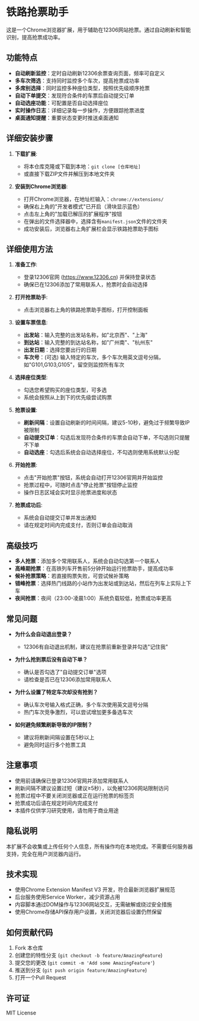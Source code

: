 # 铁路抢票助手

这是一个Chrome浏览器扩展，用于辅助在12306网站抢票。通过自动刷新和智能识别，提高抢票成功率。

## 功能特点

- **自动刷新监控**：定时自动刷新12306余票查询页面，频率可自定义
- **多车次筛选**：支持同时监控多个车次，提高抢票成功率
- **多席别选择**：同时监控多种座位类型，按照优先级顺序抢票
- **自动下单提交**：发现符合条件的车票后自动提交订单
- **自动选座功能**：可配置是否自动选择座位
- **实时操作日志**：详细记录每一步操作，方便跟踪抢票进度
- **桌面通知提醒**：重要状态变更时推送桌面通知

## 详细安装步骤

1. **下载扩展**:
   - 将本仓库克隆或下载到本地：`git clone [仓库地址]`
   - 或直接下载ZIP文件并解压到本地文件夹

2. **安装到Chrome浏览器**:
   - 打开Chrome浏览器，在地址栏输入：`chrome://extensions/`
   - 确保右上角的"开发者模式"已开启（滑块显示蓝色）
   - 点击左上角的"加载已解压的扩展程序"按钮
   - 在弹出的文件选择器中，选择含有`manifest.json`文件的文件夹
   - 成功安装后，浏览器右上角扩展栏会显示铁路抢票助手图标

## 详细使用方法

1. **准备工作**:
   - 登录12306官网 (https://www.12306.cn) 并保持登录状态
   - 确保已在12306添加了常用联系人，抢票时会自动选择

2. **打开抢票助手**:
   - 点击浏览器右上角的铁路抢票助手图标，打开控制面板

3. **设置车票信息**:
   - **出发站**：输入完整的出发站名称，如"北京西"、"上海"
   - **到达站**：输入完整的到达站名称，如"广州南"、"杭州东"
   - **出发日期**：选择您要出行的日期
   - **车次号**：(可选) 输入特定的车次，多个车次用英文逗号分隔，如"G101,G103,G105"，留空则监控所有车次

4. **选择座位类型**:
   - 勾选您希望购买的座位类型，可多选
   - 系统会按照从上到下的优先级尝试购票

5. **抢票设置**:
   - **刷新间隔**：设置自动刷新的时间间隔，建议5-10秒，避免过于频繁导致IP被限制
   - **自动提交订单**：勾选后发现符合条件的车票会自动下单，不勾选则只提醒不下单
   - **自动选座**：勾选后系统会自动选择座位，不勾选则使用系统默认分配

6. **开始抢票**:
   - 点击"开始抢票"按钮，系统会自动打开12306官网并开始监控
   - 抢票过程中，可随时点击"停止抢票"按钮停止监控
   - 操作日志区域会实时显示抢票进度和状态

7. **抢票成功后**:
   - 系统会自动提交订单并发出通知
   - 请在规定时间内完成支付，否则订单会自动取消

## 高级技巧

- **多人抢票**：添加多个常用联系人，系统会自动勾选第一个联系人
- **高峰期抢票**：在高铁列车开售前5分钟开始运行抢票助手，提高成功率
- **候补抢票策略**：若直接购票失败，可尝试候补策略
- **错峰抢票**：选择热门线路的小站作为出发站或到达站，然后在列车上实际上下车
- **夜间抢票**：夜间（23:00-凌晨1:00）系统负载较低，抢票成功率更高

## 常见问题

- **为什么会自动退出登录？**
  - 12306有自动退出机制，建议在抢票前重新登录并勾选"记住我"
  
- **为什么抢到票后没有自动下单？**
  - 确认是否勾选了"自动提交订单"选项
  - 请检查是否已在12306添加常用联系人

- **为什么设置了特定车次却没有抢到？**
  - 确认车次号输入格式正确，多个车次使用英文逗号分隔
  - 热门车次竞争激烈，可以尝试增加更多备选车次

- **如何避免频繁刷新导致的IP限制？**
  - 建议将刷新间隔设置在5秒以上
  - 避免同时运行多个抢票工具

## 注意事项

- 使用前请确保已登录12306官网并添加常用联系人
- 刷新间隔不建议设置过短（建议≥5秒），以免被12306网站限制访问
- 抢票过程中不要关闭浏览器或正在运行抢票的标签页
- 抢票成功后请在规定时间内完成支付
- 本插件仅供学习研究使用，请勿用于商业用途

## 隐私说明

本扩展不会收集或上传任何个人信息，所有操作均在本地完成。不需要任何服务器支持，完全在用户浏览器内运行。

## 技术实现

- 使用Chrome Extension Manifest V3 开发，符合最新浏览器扩展规范
- 后台服务使用Service Worker，减少资源占用
- 内容脚本通过DOM操作与12306网站交互，无需破解或绕过安全措施
- 使用Chrome存储API保存用户设置，关闭浏览器后设置仍然保留

## 如何贡献代码

1. Fork 本仓库
2. 创建您的特性分支 (`git checkout -b feature/AmazingFeature`)
3. 提交您的更改 (`git commit -m 'Add some AmazingFeature'`)
4. 推送到分支 (`git push origin feature/AmazingFeature`)
5. 打开一个Pull Request

## 许可证

MIT License
